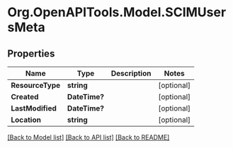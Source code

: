 # Org.OpenAPITools.Model.SCIMUsersMeta

## Properties

Name | Type | Description | Notes
------------ | ------------- | ------------- | -------------
**ResourceType** | **string** |  | [optional] 
**Created** | **DateTime?** |  | [optional] 
**LastModified** | **DateTime?** |  | [optional] 
**Location** | **string** |  | [optional] 

[[Back to Model list]](../README.md#documentation-for-models) [[Back to API list]](../README.md#documentation-for-api-endpoints) [[Back to README]](../README.md)

